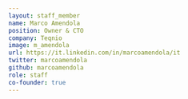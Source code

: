 ```yaml
---
layout: staff_member
name: Marco Amendola
position: Owner & CTO
company: Teqnio
image: m_amendola
url: https://it.linkedin.com/in/marcoamendola/it
twitter: marcoamendola
github: marcoamendola
role: staff
co-founder: true
---
```

<!-- Da inserire -->